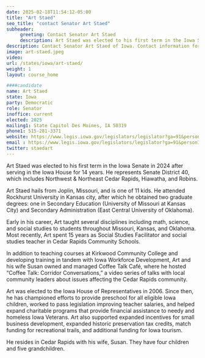```yaml
---
date: 2025-02-18T11:54:12-05:00
title: "Art Staed"
seo_title: "contact Senator Art Staed"
subheader:
     greeting: Contact Senator Art Staed
     description: Art Staed was elected to his first term in the Iowa Senate in 2024 after serving in the Iowa House for 14 years. He represents Senate District 40, which includes Northwest & Northeast Cedar Rapids, Hiawatha, and Robins.
description: Contact Senator Art Staed of Iowa. Contact information for Art Staed includes email address, phone number, and mailing address.
image: art-staed.jpeg
video:
url: /states/iowa/art-staed/
weight: 1
layout: course_home

####candidate
name: Art Staed
state: Iowa
party: Democratic
role: Senator
inoffice: current
elected: 2025
mailing1: State Capitol Des Moines, IA 50319
phone1: 515-281-3371
website: https://www.legis.iowa.gov/legislators/legislator?ga=91&personID=10743/
email : https://www.legis.iowa.gov/legislators/legislator?ga=91&personID=10743/
twitter: staedart
---
```

Art Staed was elected to his first term in the Iowa Senate in 2024 after serving in the Iowa House for 14 years. He represents Senate District 40, which includes Northwest & Northeast Cedar Rapids, Hiawatha, and Robins.

Art Staed hails from Joplin, Missouri, and is one of 11 kids. He attended Rockhurst University in Kansas city, after which he obtained two graduate degrees: one in Secondary Education (University of Missouri at Kansas City) and Secondary Administration (East Central University of Oklahoma).

Early in his career, Art taught several disciplines including math, science, and social studies to students throughout Missouri, Kansas, and Oklahoma. Most recently, Art spent 15 years as Social Studies Facilitator and social studies teacher in Cedar Rapids Community Schools.

In addition to teaching courses at Kirkwood Community College and developing training in tandem with Iowa Workforce Development, Art and his wife Susan owned and managed Coffee Talk Café, where he hosted “Coffee Talk: Corridor Conversations,” a video series of talks with local community leaders about issues affecting the Cedar Rapids community. 

Art was elected to the Iowa House of Representatives in 2006. Since then, he has championed efforts to provide preschool for all eligible Iowa children, worked to pass legislation improving teacher salaries, and helped expand charitable programs that provide financial assistance to needy and homeless Iowa Veterans. Art also supported expanded incentives for small business development, expanded historic preservation tax credits, match funding for recreational trails, and additional funding for Iowa tourism.

He resides in Cedar Rapids with his wife, Susan. They have four children and five grandchildren.
